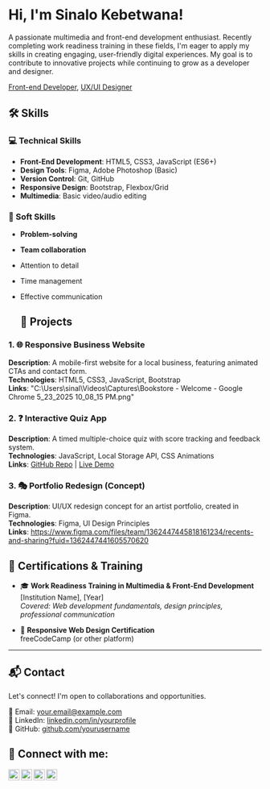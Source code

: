<h1>Hi, I'm Sinalo Kebetwana! <br/></h1>
<p>A passionate multimedia and front-end development enthusiast. Recently completing work readiness training in these fields, 
  I'm eager to apply my skills in creating engaging, user-friendly digital experiences. My goal is to contribute to innovative projects while continuing to grow as a developer and designer.</p>
  <a href="https://github.com/SinaloLwazi">Front-end Developer</a>, <a href="https://www.linkedin.com/in/Sinalo Kebetwana/">UX/UI Designer</a>

<h2> 🛠️ Skills </h2>

 <h3>💻 Technical Skills </h3>

 - **Front-End Development**: HTML5, CSS3, JavaScript (ES6+)
- **Design Tools**: Figma, Adobe Photoshop (Basic)
- **Version Control**: Git, GitHub
- **Responsive Design**: Bootstrap, Flexbox/Grid
- **Multimedia**: Basic video/audio editing

<h3> 🌟 Soft Skills  </h3>

- **Problem-solving**
- **Team collaboration**
- Attention to detail
- Time management
- Effective communication

  <h2>🎨 Projects</h2>

### 1. 🌐 Responsive Business Website
**Description**: A mobile-first website for a local business, featuring animated CTAs and contact form.  
**Technologies**: HTML5, CSS3, JavaScript, Bootstrap  
**Links**: "C:\Users\sinal\Videos\Captures\Bookstore - Welcome - Google Chrome 5_23_2025 10_08_15 PM.png"

### 2. ❓ Interactive Quiz App 
**Description**: A timed multiple-choice quiz with score tracking and feedback system.  
**Technologies**: JavaScript, Local Storage API, CSS Animations  
**Links**: [GitHub Repo](#) | [Live Demo](#)

### 3. 🎭 Portfolio Redesign (Concept)
**Description**: UI/UX redesign concept for an artist portfolio, created in Figma.  
**Technologies**: Figma, UI Design Principles  
**Links**: https://www.figma.com/files/team/1362447445818161234/recents-and-sharing?fuid=1362447441605570620

## 📜 Certifications & Training  
- 🎓 **Work Readiness Training in Multimedia & Front-End Development** 
  [Institution Name], [Year]  
  *Covered: Web development fundamentals, design principles, professional communication*

- 📱 **Responsive Web Design Certification**  
  freeCodeCamp (or other platform)  

---

## 📬 Contact  

Let's connect! I'm open to collaborations and opportunities.  

📧 Email: [your.email@example.com](#)  
🔗 LinkedIn: [linkedin.com/in/yourprofile](#)  
🐙 GitHub: [github.com/yourusername](#)  



<h2> 🤳 Connect with me:</h2>

[<img align="left" alt="JoshMadakor | YouTube" width="22px" src="https://cdn.jsdelivr.net/npm/simple-icons@v3/icons/youtube.svg" />][youtube]
[<img align="left" alt="JoshMadakor | Twitter" width="22px" src="https://cdn.jsdelivr.net/npm/simple-icons@v3/icons/twitter.svg" />][twitter]
[<img align="left" alt="JoshMadakor | LinkedIn" width="22px" src="https://cdn.jsdelivr.net/npm/simple-icons@v3/icons/linkedin.svg" />][linkedin]
[<img align="left" alt="JoshMadakor | Instagram" width="22px" src="https://cdn.jsdelivr.net/npm/simple-icons@v3/icons/instagram.svg" />][instagram]

[twitter]: https://twitter.com/joshmadakor
[youtube]: https://www.youtube.com/c/joshmadakor
[instagram]: https://www.instagram.com/joshmadakor/
[linkedin]: https://linkedin.com/in/joshmadakor

